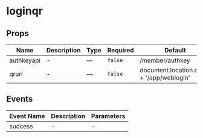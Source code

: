 # loginqr

## Props

<!-- @vuese:loginqr:props:start -->
|Name|Description|Type|Required|Default|
|---|---|---|---|---|
|authkeyapi|-|—|`false`|/member/authkey|
|qrurl|-|—|`false`|document.location.origin + '/app/weblogin'|

<!-- @vuese:loginqr:props:end -->


## Events

<!-- @vuese:loginqr:events:start -->
|Event Name|Description|Parameters|
|---|---|---|
|success|-|-|

<!-- @vuese:loginqr:events:end -->


